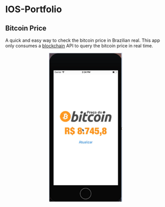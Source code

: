 # IOS-Portfolio

## Bitcoin Price

A quick and easy way to check the bitcoin price in Brazilian real. This app only consumes a [blockchain](https://www.blockchain.com/api) API to query the bitcoin price in real time.

<p align="center">
<img src="images/precobitcoin.png" width="230"  title="Screen">
</p>





